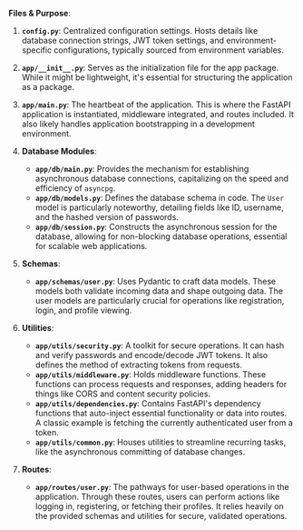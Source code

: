 **Files & Purpose**:

1. **`config.py`**: Centralized configuration settings. Hosts details like database connection strings, JWT token settings, and environment-specific configurations, typically sourced from environment variables.

2. **`app/__init__.py`**: Serves as the initialization file for the app package. While it might be lightweight, it's essential for structuring the application as a package.

3. **`app/main.py`**: The heartbeat of the application. This is where the FastAPI application is instantiated, middleware integrated, and routes included. It also likely handles application bootstrapping in a development environment.

4. **Database Modules**:
   - **`app/db/main.py`**: Provides the mechanism for establishing asynchronous database connections, capitalizing on the speed and efficiency of `asyncpg`.
   - **`app/db/models.py`**: Defines the database schema in code. The `User` model is particularly noteworthy, detailing fields like ID, username, and the hashed version of passwords.
   - **`app/db/session.py`**: Constructs the asynchronous session for the database, allowing for non-blocking database operations, essential for scalable web applications.

5. **Schemas**:
   - **`app/schemas/user.py`**: Uses Pydantic to craft data models. These models both validate incoming data and shape outgoing data. The user models are particularly crucial for operations like registration, login, and profile viewing.

6. **Utilities**:
   - **`app/utils/security.py`**: A toolkit for secure operations. It can hash and verify passwords and encode/decode JWT tokens. It also defines the method of extracting tokens from requests.
   - **`app/utils/middleware.py`**: Holds middleware functions. These functions can process requests and responses, adding headers for things like CORS and content security policies.
   - **`app/utils/dependencies.py`**: Contains FastAPI's dependency functions that auto-inject essential functionality or data into routes. A classic example is fetching the currently authenticated user from a token.
   - **`app/utils/common.py`**: Houses utilities to streamline recurring tasks, like the asynchronous committing of database changes.

7. **Routes**:
   - **`app/routes/user.py`**: The pathways for user-based operations in the application. Through these routes, users can perform actions like logging in, registering, or fetching their profiles. It relies heavily on the provided schemas and utilities for secure, validated operations.
